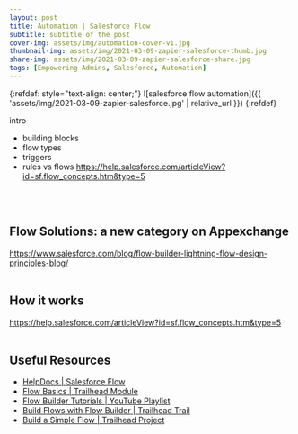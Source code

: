 ```yaml
---
layout: post
title: Automation | Salesforce Flow
subtitle: subtitle of the post
cover-img: assets/img/automation-cover-v1.jpg
thumbnail-img: assets/img/2021-03-09-zapier-salesforce-thumb.jpg
share-img: assets/img/2021-03-09-zapier-salesforce-share.jpg
tags: [Empowering Admins, Salesforce, Automation]
---
```


{:refdef: style="text-align: center;"} ![salesforce flow automation]({{ 'assets/img/2021-03-09-zapier-salesforce.jpg' | relative_url }}) {:refdef}

intro
- building blocks
- flow types
- triggers
- rules vs flows
https://help.salesforce.com/articleView?id=sf.flow_concepts.htm&type=5
<br/>
<br/>

## Flow Solutions: a new category on Appexchange
https://www.salesforce.com/blog/flow-builder-lightning-flow-design-principles-blog/
<br/>
<br/>

## How it works
https://help.salesforce.com/articleView?id=sf.flow_concepts.htm&type=5
<br/>
<br/>

## Useful Resources
* [HelpDocs | Salesforce Flow](https://help.salesforce.com/articleView?id=sf.flow_lightning_flow.htm&type=5)
* [Flow Basics | Trailhead Module](https://trailhead.salesforce.com/en/content/learn/modules/flow-basics)
* [Flow Builder Tutorials | YouTube Playlist](https://youtube.com/playlist?list=PLrC_ei2_Pv0GsCrUp6xORzVT62FCFAWMl)
* [Build Flows with Flow Builder | Trailhead Trail](https://trailhead.salesforce.com/en/content/learn/trails/build-flows-with-flow-builder)
* [Build a Simple Flow | Trailhead Project](https://trailhead.salesforce.com/en/content/learn/projects/build-a-simple-flow)
<br/>
<br/>
